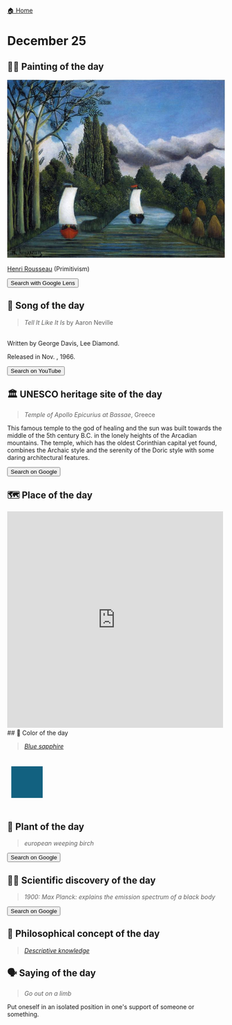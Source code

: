 
[🏠 Home](../../index.md)

# December 25

## 🧑‍🎨 Painting of the day

<img width="600" src="../img/Henri_Rousseau_5.jpg">

[Henri Rousseau](https://en.wikipedia.org/wiki/Henri_Rousseau) (Primitivism)

<button class="btn btn-success"
onclick=" window.open('https://lens.google.com/uploadbyurl?url=https://iretes.github.io/one-a-day/data/img/Henri_Rousseau_5.jpg','_blank')">
Search with Google Lens
</button>

## 🎼 Song of the day

> *Tell It Like It Is*
by Aaron Neville

<br />Written by George Davis, Lee Diamond.

Released in Nov. , 1966.

<button class="btn btn-success"
onclick=" window.open('http://www.youtube.com/search?q=Tell It Like It Is by Aaron Neville','_blank')">
Search on YouTube
</button>

## 🏛️ UNESCO heritage site of the day

> *Temple of Apollo Epicurius at Bassae*, Greece

<p>This famous temple to the god of healing and the sun was built towards the middle of the 5th century B.C. in the lonely heights of the Arcadian mountains. The temple, which has the oldest Corinthian capital yet found, combines the Archaic style and the serenity of the Doric style with some daring architectural features.</p>

<button class="btn btn-success"
onclick=" window.open('http://www.google.com/search?q=Temple of Apollo Epicurius at Bassae','_blank')">
Search on Google
</button>

## 🗺️ Place of the day

<iframe
src="https://www.mapcrunch.com"
name="mapcrunch"
width="500"
height="500"
allowTransparency="true"
scrolling="no"
frameborder="0"
>
</iframe>
## 🎨 Color of the day

> *[Blue sapphire](https://en.wikipedia.org/wiki/Sapphire_(color)#Blue_sapphire)*

<div style="color:#126180; font-size: 100px;">&#9632;</div>

## 🌿 Plant of the day

> *european weeping birch*

<button class="btn btn-success"
onclick=" window.open('http://www.google.com/search?q=european weeping birch','_blank')">
Search on Google
</button>

## 🧑‍🔬 Scientific discovery of the day

> *1900: Max Planck: explains the emission spectrum of a black body*

<button class="btn btn-success"
onclick=" window.open('http://www.google.com/search?q=1900: Max Planck: explains the emission spectrum of a black body','_blank')"> 
Search on Google
</button>

## 💭 Philosophical concept of the day

> *[Descriptive knowledge](https://en.wikipedia.org/wiki/Descriptive_knowledge)*

## 🗣️ Saying of the day

> *Go out on a limb*

Put oneself in an isolated  position in one's support of someone or something.
